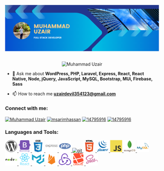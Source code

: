 <div>
  <img src="cover1.png" alt="Muhammad Uzair"/>
</div>
<br>
<p align="center"> <img src="https://komarev.com/ghpvc/?username=uzair354123&label=Profile%20views&color=0e75b6&style=flat" alt="Muhammad Uzair" /> </p>

- 💬 Ask me about **WordPress, PHP, Laravel, Express, React, React Native, Node, jQuery, JavaScript, MySQL, Bootstrap, MUi, Firebase, Sass**

- 📫 How to reach me **uzairdevil354123@gmail.com**


<h3 align="left">Connect with me:</h3>
<p align="left">
<a href="https://twitter.com/uzair354123" target="blank"><img align="center" src="https://raw.githubusercontent.com/rahuldkjain/github-profile-readme-generator/master/src/images/icons/Social/twitter.svg" alt="Muhammad Uzair" height="30" width="40" /></a>
<a href="https://linkedin.com/in/uzair-dev" target="blank"><img align="center" src="https://raw.githubusercontent.com/rahuldkjain/github-profile-readme-generator/master/src/images/icons/Social/linked-in-alt.svg" alt="msarimhassan" height="30" width="40" /></a>
<a href="https://stackoverflow.com/users/17360435/muhammad-uzair" target="blank"><img align="center" src="https://raw.githubusercontent.com/rahuldkjain/github-profile-readme-generator/master/src/images/icons/Social/stack-overflow.svg" alt="14795916" height="30" width="40" /></a>
<a href="https://instagram.com/codewith_uzair" target="blank"><img align="center" src="https://github.com/rahuldkjain/github-profile-readme-generator/blob/master/src/images/icons/Social/instagram.svg" alt="14795916" height="30" width="40" /></a>
</p>

<h3 align="left">Languages and Tools:</h3>
<p align="left"> <a href="https://wordpress.org/" target="_blank" rel="noreferrer"> <img src="https://raw.githubusercontent.com/devicons/devicon/1119b9f84c0290e0f0b38982099a2bd027a48bf1/icons/wordpress/wordpress-plain.svg" alt="android" width="40" height="40"/> </a> <a href="https://getbootstrap.com" target="_blank" rel="noreferrer"> <img src="https://raw.githubusercontent.com/devicons/devicon/master/icons/bootstrap/bootstrap-plain-wordmark.svg" alt="bootstrap" width="40" height="40"/> </a> <a href="https://www.w3schools.com/css/" target="_blank" rel="noreferrer"> <img src="https://raw.githubusercontent.com/devicons/devicon/master/icons/css3/css3-original-wordmark.svg" alt="css3" width="40" height="40"/> </a> <a href="https://expressjs.com" target="_blank" rel="noreferrer"> <img src="https://raw.githubusercontent.com/devicons/devicon/master/icons/express/express-original-wordmark.svg" alt="express" width="40" height="40"/> </a> <a href="https://www.php.net/" target="_blank" rel="noreferrer"> <img src="https://raw.githubusercontent.com/devicons/devicon/1119b9f84c0290e0f0b38982099a2bd027a48bf1/icons/php/php-plain.svg" alt="firebase" width="40" height="40"/> </a> <a href="https://git-scm.com/" target="_blank" rel="noreferrer"> <img src="https://www.vectorlogo.zone/logos/git-scm/git-scm-icon.svg" alt="git" width="40" height="40"/> </a> <a href="https://www.w3.org/html/" target="_blank" rel="noreferrer"> <img src="https://raw.githubusercontent.com/devicons/devicon/master/icons/html5/html5-original-wordmark.svg" alt="html5" width="40" height="40"/> </a> <a href="https://www.jquery.com" target="_blank" rel="noreferrer"> <img src="https://raw.githubusercontent.com/devicons/devicon/1119b9f84c0290e0f0b38982099a2bd027a48bf1/icons/jquery/jquery-plain-wordmark.svg" alt="java" width="40" height="40"/> </a> <a href="https://developer.mozilla.org/en-US/docs/Web/JavaScript" target="_blank" rel="noreferrer"> <img src="https://raw.githubusercontent.com/devicons/devicon/master/icons/javascript/javascript-original.svg" alt="javascript" width="40" height="40"/> </a> <a href="https://www.mongodb.com/" target="_blank" rel="noreferrer"> <img src="https://raw.githubusercontent.com/devicons/devicon/master/icons/mongodb/mongodb-original-wordmark.svg" alt="mongodb" width="40" height="40"/> </a> <a href="https://www.mysql.com/" target="_blank" rel="noreferrer"> <img src="https://raw.githubusercontent.com/devicons/devicon/master/icons/mysql/mysql-original-wordmark.svg" alt="mysql" width="40" height="40"/> </a> <a href="https://nodejs.org" target="_blank" rel="noreferrer"> <img src="https://raw.githubusercontent.com/devicons/devicon/master/icons/nodejs/nodejs-original-wordmark.svg" alt="nodejs" width="40" height="40"/> </a> <a href="https://reactjs.org/" target="_blank" rel="noreferrer"> <img src="https://raw.githubusercontent.com/devicons/devicon/master/icons/react/react-original-wordmark.svg" alt="react" width="40" height="40"/> </a>
<a href="https://mui.com/core" target="_blank" rel="noreferrer"> <img src="https://raw.githubusercontent.com/devicons/devicon/1119b9f84c0290e0f0b38982099a2bd027a48bf1/icons/materialui/materialui-plain.svg" alt="Material UI" width="40" height="40"/> </a>
<a href="https://firebase.google.com/" target="_blank" rel="noreferrer"> <img src="https://github.com/devicons/devicon/blob/master/icons/firebase/firebase-plain.svg" alt="Material UI" width="40" height="40"/> </a>
<a href="https://redux-toolkit.js.org/" target="_blank" rel="noreferrer"> <img src="https://github.com/devicons/devicon/blob/master/icons/redux/redux-original.svg" alt="Material UI" width="40" height="40"/> </a>
<a href="https://laravel.com/" target="_blank" rel="noreferrer"> <img src="https://github.com/devicons/devicon/blob/master/icons/laravel/laravel-plain-wordmark.svg" alt="Laravel" width="40" height="40"/> </a>
<a href="https://sass-lang.com/" target="_blank" rel="noreferrer"> <img src="https://github.com/devicons/devicon/blob/master/icons/sass/sass-original.svg" alt="SaaS" width="40" height="40"/> </a>
</p>
